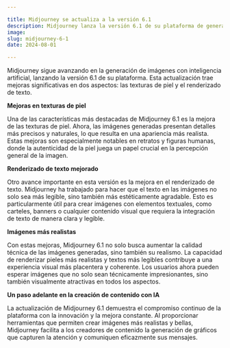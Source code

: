 ```yaml
---

title: Midjourney se actualiza a la versión 6.1
description: Midjourney lanza la versión 6.1 de su plataforma de generación de imágenes con IA.
image:
slug: midjourney-6-1
date: 2024-08-01

---
```


Midjourney sigue avanzando en la generación de imágenes con inteligencia artificial, lanzando la versión 6.1 de su plataforma. Esta actualización trae mejoras significativas en dos aspectos: las texturas de piel y el renderizado de texto.

**Mejoras en texturas de piel**

Una de las características más destacadas de Midjourney 6.1 es la mejora de las texturas de piel. Ahora, las imágenes generadas presentan detalles más precisos y naturales, lo que resulta en una apariencia más realista. Estas mejoras son especialmente notables en retratos y figuras humanas, donde la autenticidad de la piel juega un papel crucial en la percepción general de la imagen.

**Renderizado de texto mejorado**

Otro avance importante en esta versión es la mejora en el renderizado de texto. Midjourney ha trabajado para hacer que el texto en las imágenes no solo sea más legible, sino también más estéticamente agradable. Esto es particularmente útil para crear imágenes con elementos textuales, como carteles, banners o cualquier contenido visual que requiera la integración de texto de manera clara y legible.


**Imágenes más realistas**

Con estas mejoras, Midjourney 6.1 no solo busca aumentar la calidad técnica de las imágenes generadas, sino también su realismo. La capacidad de renderizar pieles más realistas y textos más legibles contribuye a una experiencia visual más placentera y coherente. Los usuarios ahora pueden esperar imágenes que no solo sean técnicamente impresionantes, sino también visualmente atractivas en todos los aspectos.

**Un paso adelante en la creación de contenido con IA**

La actualización de Midjourney 6.1 demuestra el compromiso continuo de la plataforma con la innovación y la mejora constante. Al proporcionar herramientas que permiten crear imágenes más realistas y bellas, Midjourney facilita a los creadores de contenido la generación de gráficos que capturen la atención y comuniquen eficazmente sus mensajes.
